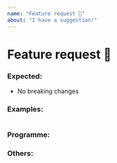 ```yaml
---
name: "Feature request 🚀"
about: "I have a suggestion!"
---
```


# Feature request 🚀

### Expected:
  - No breaking changes

### Examples:
```js
```

### Programme:

### Others:




